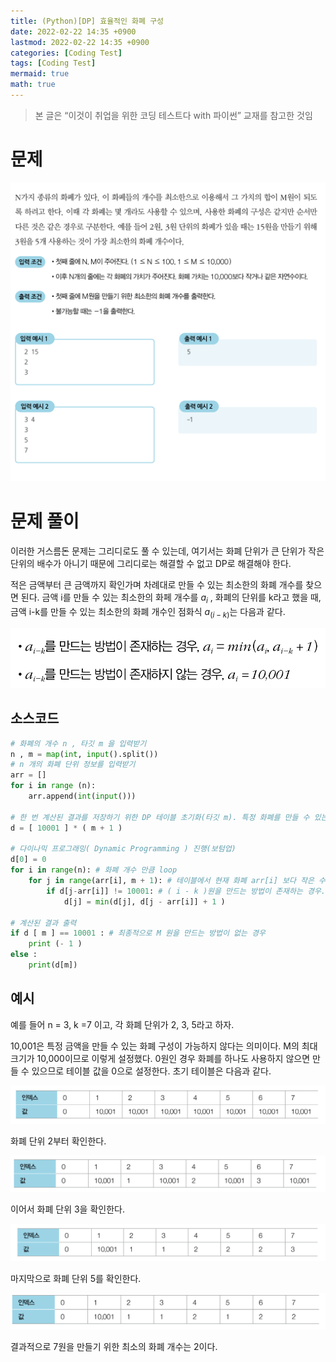 ```yaml
---
title: (Python)[DP] 효율적인 화폐 구성
date: 2022-02-22 14:35 +0900
lastmod: 2022-02-22 14:35 +0900
categories: [Coding Test]
tags: [Coding Test]
mermaid: true
math: true
---
```


> 본 글은 “이것이 취업을 위한 코딩 테스트다 with 파이썬” 교재를 참고한 것임
> 

# 문제

![Untitled](/assets/img/2022-02-22-dp5/Untitled.png)

# 문제 풀이

이러한 거스름돈 문제는 그리디로도 풀 수 있는데, 여기서는 화폐 단위가 큰 단위가 작은 단위의 배수가 아니기 때문에 그리디로는 해결할 수 없고 DP로 해결해야 한다. 

적은 금액부터 큰 금액까지 확인가며 차례대로 만들 수 있는 최소한의 화폐 개수를 찾으면 된다. 금액 i를 만들 수 있는 최소한의 화페 개수를 $a_i$ , 화폐의 단위를 k라고 했을 때, 금액 i-k를 만들 수 있는 최소한의 화폐 개수인 점화식 $a_(i-k)$는 다음과 같다.

![Untitled](/assets/img/2022-02-22-dp5/Untitled%201.png)

## 소스코드

```python
# 화폐의 개수 n , 타깃 m 을 입력받기
n , m = map(int, input().split()) 
# n 개의 화폐 단위 정보를 입력받기
arr = []
for i in range (n):
    arr.append(int(input()))

# 한 번 계산된 결과를 저장하기 위한 DP 테이블 초기화(타깃 m). 특정 화폐를 만들 수 있는 경우의 수
d = [ 10001 ] * ( m + 1 )

# 다이나믹 프로그래밍( Dynamic Programming ) 진행(보텀업)
d[0] = 0 
for i in range(n): # 화폐 개수 만큼 loop
    for j in range(arr[i], m + 1): # 테이블에서 현재 화폐 arr[i] 보다 작은 수는 업데이트 할 필요가 없음. arr[i]로 만들 수 있는 경우의 수 이므로
        if d[j-arr[i]] != 10001: # ( i - k )원을 만드는 방법이 존재하는 경우. 현재 화폐 arr[i] 빼주는 건 고정인 거 참고
            d[j] = min(d[j], d[j - arr[i]] + 1 )

# 계산된 결과 출력
if d [ m ] == 10001 : # 최종적으로 M 원을 만드는 방법이 없는 경우
    print (- 1 )
else :
    print(d[m])
```

## 예시

예를 들어 n = 3, k =7 이고, 각 화폐 단위가 2, 3, 5라고 하자.

10,001은 특정 금액을 만들 수 있는 화폐 구성이 가능하지 않다는 의미이다. M의 최대 크기가 10,000이므로 이렇게 설정했다. 0원인 경우 화폐를 하나도 사용하지 않으면 만들 수 있으므로 테이블 값을 0으로 설정한다. 초기 테이블은 다음과 같다.

![Untitled](/assets/img/2022-02-22-dp5/Untitled%202.png)

화폐 단위 2부터 확인한다. 

![Untitled](/assets/img/2022-02-22-dp5/Untitled%203.png)

이어서 화폐 단위 3을 확인한다. 

![Untitled](/assets/img/2022-02-22-dp5/Untitled%204.png)

마지막으로 화폐 단위 5를 확인한다.

![Untitled](/assets/img/2022-02-22-dp5/Untitled%205.png)

결과적으로 7원을 만들기 위한 최소의 화폐 개수는 2이다.